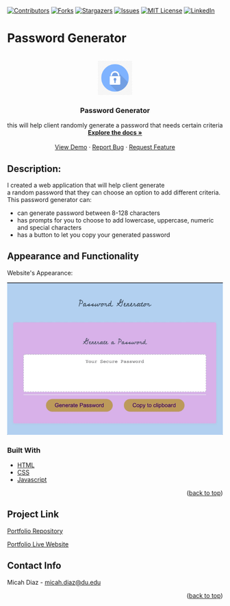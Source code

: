 [![Contributors][contributors-shield]][contributors-url]
[![Forks][forks-shield]][forks-url]
[![Stargazers][stars-shield]][stars-url]
[![Issues][issues-shield]][issues-url]
[![MIT License][license-shield]][license-url]
[![LinkedIn][linkedin-shield]][linkedin-url]

# Password Generator
<!-- PROJECT LOGO -->
<br />
<div align="center">
  <a href="https://github.com/micsdz/password-generator">
    <img src="Assets/images/kissclipart-cyber-security-lock-png-clipart-computer-security-e5885498dc62118e.jpeg" alt="Logo" width="80" height="80">
  </a>

<h3 align="center">Password Generator</h3>

  <p align="center">
    this will help client randomly generate a password that needs certain criteria
    <br />
    <a href="https://github.com/micsdz/Micah-Portfolio-Website"><strong>Explore the docs »</strong></a>
    <br />
    <br />
    <a href="https://micsdz.github.io/password-generator/">View Demo</a>
    ·
    <a href="https://github.com/micsdz/password-generator/issues">Report Bug</a>
    ·
    <a href="https://github.com/micsdz/password-generator/issues">Request Feature</a>
  </p>
</div>

## Description:
I created a web application that will help client generate 
<br/> a random password that they can choose an option to add different criteria.
This password generator can:
- can generate password between 8-128 characters
- has prompts for you to choose to add lowercase, uppercase, numeric and special characters
- has a button to let you copy your generated password

## Appearance and Functionality

Website's Appearance:

![Appearance](Assets/gif/passwordgenerator.gif)

### Built With

* [HTML](https://en.wikipedia.org/wiki/HTML)
* [CSS](https://developer.mozilla.org/en-US/docs/Learn/CSS/First_steps/What_is_CSS)
* [Javascript](https://www.javascript.com)

<p align="right">(<a href="#top">back to top</a>)</p>

## Project Link
[Portfolio Repository](https://github.com/micsdz/password-generator)

[Portfolio Live Website](https://micsdz.github.io/password-generator/)

## Contact Info
Micah Diaz - micah.diaz@du.edu

<p align="right">(<a href="#top">back to top</a>)</p>

<!-- MARKDOWN LINKS & IMAGES -->
<!-- https://www.markdownguide.org/basic-syntax/#reference-style-links -->
[contributors-shield]: https://img.shields.io/github/contributors/github_username/repo_name.svg?style=for-the-badge
[contributors-url]: https://github.com/github_username/repo_name/graphs/contributors
[forks-shield]: https://img.shields.io/github/forks/github_username/repo_name.svg?style=for-the-badge
[forks-url]: https://github.com/github_username/repo_name/network/members
[stars-shield]: https://img.shields.io/github/stars/theresaqueryforthat/website_accessibility_refactor.svg?style=for-the-badge
[stars-url]: https://github.com/theresaqueryforthat/website_accessibility_refactor/stargazers
[issues-shield]: https://img.shields.io/github/issues/theresaqueryforthat/website_accessibility_refactor.svg?style=for-the-badge
[issues-url]: https://github.com/theresaqueryforthat/website_accessibility_refactor/issues
[license-shield]: https://img.shields.io/github/license/theresaqueryforthat/website_accessibility_refactor.svg?style=for-the-badge
[license-url]: https://github.com/theresaqueryforthat/website_accessibility_refactor/blob/master/LICENSE.txt
[linkedin-shield]: https://img.shields.io/badge/-LinkedIn-black.svg?style=for-the-badge&logo=linkedin&colorB=555
[linkedin-url]: https://www.linkedin.com/in/mdiaz06/

